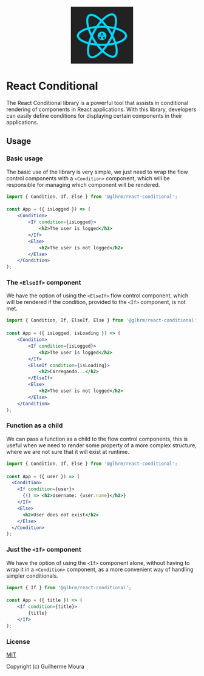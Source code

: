 <p align="center">
  <img
		style="object: contain; height: 150px"
		src="https://raw.githubusercontent.com/glhrmoura/react-conditional/main/src/static/images/logo.png"
	/>
</p>

# React Conditional

The React Conditional library is a powerful tool that assists in conditional rendering of components in React applications. With this library, developers can easily define conditions for displaying certain components in their applications.

## Usage

### Basic usage

The basic use of the library is very simple, we just need to wrap the flow control components with a `<Condition>` component, which will be responsible for managing which component will be rendered.

```jsx
import { Condition, If, Else } from '@glhrm/react-conditional';

const App = ({ isLogged }) => (
	<Condition>
		<If condition={isLogged}>
			<h2>The user is logged</h2>
		</If>
		<Else>
			<h2>The user is not logged</h2>
		</Else>
	</Condition>
);
```

### The `<ElseIf>` component

We have the option of using the `<ElseIf>` flow control component, which will be rendered if the condition, provided to the `<If>` component, is not met.

```jsx
import { Condition, If, ElseIf, Else } from '@glhrm/react-conditional';

const App = ({ isLogged, isLoading }) => (
	<Condition>
		<If condition={isLogged}>
			<h2>The user is logged</h2>
		</If>
		<ElseIf condition={isLoading}>
			<h2>Carregando...</h2>
		</ElseIf>
		<Else>
			<h2>The user is not logged</h2>
		</Else>
	</Condition>
);
```

### Function as a child

We can pass a function as a child to the flow control components, this is useful when we need to render some property of a more complex structure, where we are not sure that it will exist at runtime.

```jsx
import { Condition, If, Else } from '@glhrm/react-conditional';

const App = ({ user }) => (
  <Condition>
    <If condition={user}>
      {() => <h2>Username: {user.name}</h2>}
    </If>
    <Else>
      <h2>User does not exist</h2>
    </Else>
  </Condition>
);
```

### Just the `<If>` component

We have the option of using the `<If>` component alone, without having to wrap it in a `<Condition>` component, as a more convenient way of handling simpler conditionals.

```jsx
import { If } from '@glhrm/react-conditional';

const App = ({ title }) => (
	<If condition={title}>
		{title}
	</If>
);
```

### License

[MIT](https://github.com/glhrmoura/react-conditional/blob/main/LICENSE)

Copyright (c) Guilherme Moura
